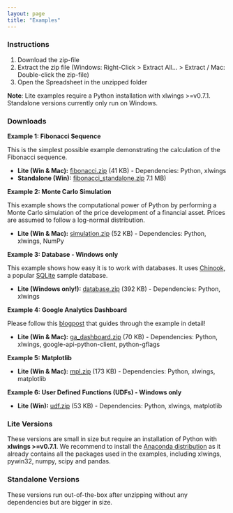 ```yaml
---
layout: page
title: "Examples"
---
```


### Instructions

1. Download the zip-file
2. Extract the zip file (Windows: Right-Click > Extract All... > Extract / Mac: Double-click the zip-file)
3. Open the Spreadsheet in the unzipped folder

**Note**: Lite examples require a Python installation with xlwings >=v0.7.1. Standalone versions currently only run on Windows.

### Downloads

**Example 1: Fibonacci Sequence**

This is the simplest possible example demonstrating the calculation of the Fibonacci sequence.

* **Lite (Win & Mac):** [fibonacci.zip][] (41 KB) - Dependencies: Python, xlwings
* **Standalone (Win):** [fibonacci_standalone.zip][] 7.1 MB)

[fibonacci.zip]: https://bitbucket.org/zoomeranalytics/xlwings_examples/downloads/fibonacci.zip
[fibonacci_standalone.zip]: https://bitbucket.org/zoomeranalytics/xlwings_examples/downloads/fibonacci_standalone.zip

**Example 2: Monte Carlo Simulation**

This example shows the computational power of Python by performing a Monte Carlo simulation of the price development of
a financial asset. Prices are assumed to follow a log-normal distribution.

* **Lite (Win & Mac):** [simulation.zip][] (52 KB) - Dependencies: Python, xlwings, NumPy

**Example 3: Database - Windows only**

This example shows how easy it is to work with databases. It uses [Chinook][], a popular [SQLite][] sample
database.

* **Lite (Windows only!):** [database.zip][] (392 KB) - Dependencies: Python, xlwings

**Example 4: Google Analytics Dashboard**

Please follow this [blogpost][] that guides through the example in detail!

* **Lite (Win & Mac):** [ga_dashboard.zip][] (70 KB) - Dependencies: Python, xlwings, google-api-python-client, python-gflags

**Example 5: Matplotlib**

* **Lite (Win & Mac):** [mpl.zip][] (173 KB) - Dependencies: Python, xlwings, matplotlib

**Example 6: User Defined Functions (UDFs) - Windows only**

* **Lite (Win):** [udf.zip][] (53 KB) - Dependencies: Python, xlwings, matplotlib


[Chinook]: http://chinookdatabase.codeplex.com/
[SQLite]: http://sqlite.org/
[database.zip]: https://bitbucket.org/zoomeranalytics/xlwings_examples/downloads/database.zip
[database_standalone.zip]: https://bitbucket.org/zoomeranalytics/xlwings_examples/downloads/database_standalone.zip
[blogpost]: http://blog.zoomeranalytics.com/google-analytics/

[simulation.zip]: https://bitbucket.org/zoomeranalytics/xlwings_examples/downloads/simulation.zip
[ga_dashboard.zip]: https://bitbucket.org/zoomeranalytics/xlwings_examples/downloads/ga_dashboard.zip
[mpl.zip]: https://bitbucket.org/zoomeranalytics/xlwings_examples/downloads/mpl.zip
[udf.zip]: https://bitbucket.org/zoomeranalytics/xlwings_examples/downloads/udf.zip

### Lite Versions

These versions are small in size but require an installation of Python with **xlwings >=v0.7.1**. We
recommend to install the [Anaconda distribution](https://store.continuum.io/cshop/anaconda/) as it already
contains all the packages used in the examples, including xlwings, pywin32, numpy, scipy and pandas.


### Standalone Versions

These versions run out-of-the-box after unzipping without any dependencies but are bigger in size.